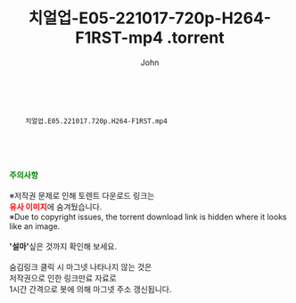 ﻿---
layout: post
title:  "                    치얼업-E05-221017-720p-H264-F1RST-mp4                .torrent"
author: John
categories: [ 드라마 ]
tags: [  ]
image:  
description: "                    치얼업-E05-221017-720p-H264-F1RST-mp4                 torrent 정보 공유"
toc: true
toc_sticky: true
---

<br>

        치얼업.E05.221017.720p.H264-F1RST.mp4    
    
<br><br><br>
<p data-ke-size="size16"><b><span style="color: green;">주의사항</span></b><br /><br />※저작권 문제로 인해 토렌트 다운로드 링크는<br /><b><span style="color: red;">유사 이미지</span></b>에 숨겨뒀습니다.<br />※Due to copyright issues, the torrent download link is hidden where it looks like an image.<br /><br /><b>'설마'</b>싶은 것까지 확인해 보세요.<br /><br />숨김링크 클릭 시 마그넷 나타나지 않는 것은<br />저작권으로 인한 링크만료 자료로<br />1시간 간격으로 봇에 의해 마그넷 주소 갱신됩니다.</p>
